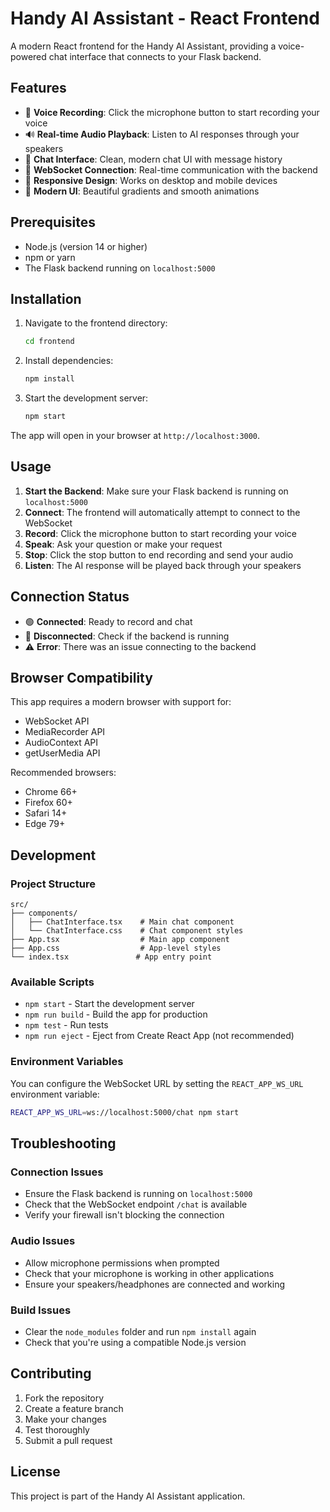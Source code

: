 # Handy AI Assistant - React Frontend

A modern React frontend for the Handy AI Assistant, providing a voice-powered chat interface that connects to your Flask backend.

## Features

- 🎤 **Voice Recording**: Click the microphone button to start recording your voice
- 🔊 **Real-time Audio Playback**: Listen to AI responses through your speakers
- 💬 **Chat Interface**: Clean, modern chat UI with message history
- 🔌 **WebSocket Connection**: Real-time communication with the backend
- 📱 **Responsive Design**: Works on desktop and mobile devices
- 🎨 **Modern UI**: Beautiful gradients and smooth animations

## Prerequisites

- Node.js (version 14 or higher)
- npm or yarn
- The Flask backend running on `localhost:5000`

## Installation

1. Navigate to the frontend directory:
   ```bash
   cd frontend
   ```

2. Install dependencies:
   ```bash
   npm install
   ```

3. Start the development server:
   ```bash
   npm start
   ```

The app will open in your browser at `http://localhost:3000`.

## Usage

1. **Start the Backend**: Make sure your Flask backend is running on `localhost:5000`
2. **Connect**: The frontend will automatically attempt to connect to the WebSocket
3. **Record**: Click the microphone button to start recording your voice
4. **Speak**: Ask your question or make your request
5. **Stop**: Click the stop button to end recording and send your audio
6. **Listen**: The AI response will be played back through your speakers

## Connection Status

- 🟢 **Connected**: Ready to record and chat
- 🔴 **Disconnected**: Check if the backend is running
- ⚠️ **Error**: There was an issue connecting to the backend

## Browser Compatibility

This app requires a modern browser with support for:
- WebSocket API
- MediaRecorder API
- AudioContext API
- getUserMedia API

Recommended browsers:
- Chrome 66+
- Firefox 60+
- Safari 14+
- Edge 79+

## Development

### Project Structure

```
src/
├── components/
│   ├── ChatInterface.tsx    # Main chat component
│   └── ChatInterface.css    # Chat component styles
├── App.tsx                  # Main app component
├── App.css                  # App-level styles
└── index.tsx               # App entry point
```

### Available Scripts

- `npm start` - Start the development server
- `npm run build` - Build the app for production
- `npm test` - Run tests
- `npm run eject` - Eject from Create React App (not recommended)

### Environment Variables

You can configure the WebSocket URL by setting the `REACT_APP_WS_URL` environment variable:

```bash
REACT_APP_WS_URL=ws://localhost:5000/chat npm start
```

## Troubleshooting

### Connection Issues
- Ensure the Flask backend is running on `localhost:5000`
- Check that the WebSocket endpoint `/chat` is available
- Verify your firewall isn't blocking the connection

### Audio Issues
- Allow microphone permissions when prompted
- Check that your microphone is working in other applications
- Ensure your speakers/headphones are connected and working

### Build Issues
- Clear the `node_modules` folder and run `npm install` again
- Check that you're using a compatible Node.js version

## Contributing

1. Fork the repository
2. Create a feature branch
3. Make your changes
4. Test thoroughly
5. Submit a pull request

## License

This project is part of the Handy AI Assistant application.
